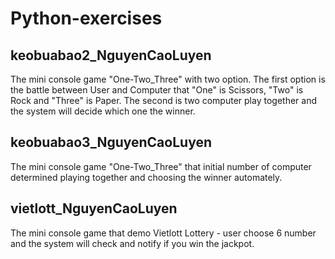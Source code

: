 # Python-exercises

<h2>keobuabao2_NguyenCaoLuyen</h2>
  <p>The mini console game "One-Two_Three" with two option. The first option is the battle between User and Computer that "One" is Scissors, "Two" is Rock and "Three" is Paper. The second is two computer play together and the system will decide which one the winner.
  </p>
    
<h2>keobuabao3_NguyenCaoLuyen</h2>
  <p>The mini console game "One-Two_Three" that initial number of computer determined playing together and choosing the winner automately.
  </p>    
<h2> vietlott_NguyenCaoLuyen</h2>
  <p> The mini console game that demo Vietlott Lottery - user choose 6 number and the system will check and notify if you win the jackpot.
  </p>
